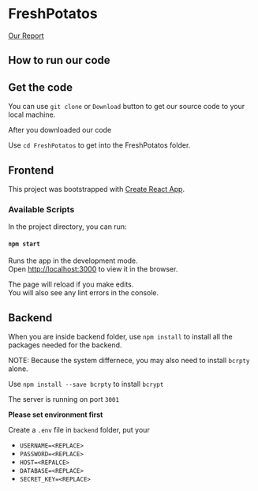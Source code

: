 # FreshPotatos

[Our Report](https://github.com/justsilence/FreshPotatos/blob/master/Report.md)

## How to run our code

## Get the code 

You can use `git clone` or `Download` button to get our source code to your local machine.

After you downloaded our code

Use `cd FreshPotatos` to get into the FreshPotatos folder.

## Frontend

This project was bootstrapped with [Create React App](https://github.com/facebook/create-react-app).

### Available Scripts

In the project directory, you can run:

#### `npm start`

Runs the app in the development mode.<br />
Open [http://localhost:3000](http://localhost:3000) to view it in the browser.

The page will reload if you make edits.<br />
You will also see any lint errors in the console.


## Backend

When you are inside backend folder, use `npm install` to install all the packages needed for the backend.

NOTE: Because the system differnece, you may also need to install `bcrpty` alone.

Use `npm install --save bcrpty` to install `bcrypt`

The server is running on port `3001`


**Please set environment first**

Create a `.env` file in `backend` folder, put your 

* `USERNAME=<REPLACE>`
* `PASSWORD=<REPLACE>`
* `HOST=<REPALCE>`
* `DATABASE=<REPLACE>`
* `SECRET_KEY=<REPLACE>`
